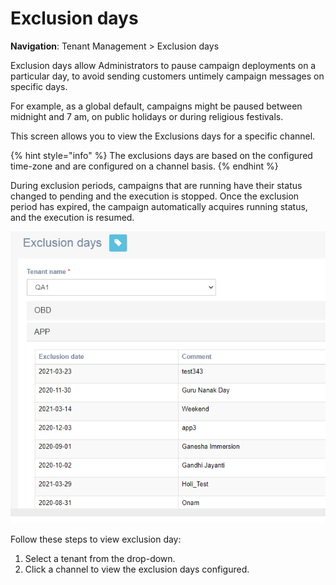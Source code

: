# Exclusion days

**Navigation**: Tenant Management &gt; Exclusion days

Exclusion days allow Administrators to pause campaign deployments on a particular day, to avoid sending customers untimely campaign messages on specific days.

For example, as a global default, campaigns might be paused between midnight and 7 am, on public holidays or during religious festivals.

This screen allows you to view the Exclusions days for a specific channel.

{% hint style="info" %}
The exclusions days are based on the configured time-zone and are configured on a channel basis.
{% endhint %}

During exclusion periods, campaigns that are running have their status changed to pending and the execution is stopped. Once the exclusion period has expired, the campaign automatically acquires running status, and the execution is resumed.

![](../.gitbook/assets/35.png)

Follow these steps to view exclusion day:

1. Select a tenant from the drop-down.
2. Click a channel to view the exclusion days configured.

